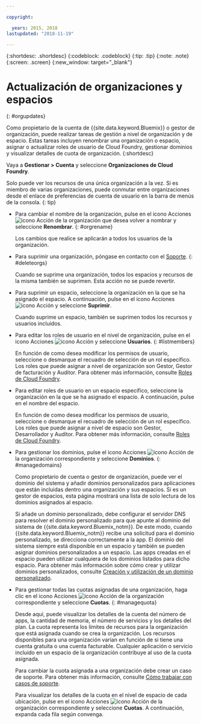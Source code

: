 ```yaml
---

copyright:

  years: 2015, 2018
lastupdated: "2018-11-19"

---
```


{:shortdesc: .shortdesc}
{:codeblock: .codeblock}
{:tip: .tip}
{:note: .note}
{:screen: .screen}
{:new_window: target="_blank"}


# Actualización de organizaciones y espacios
{: #orgupdates}

Como propietario de la cuenta de {{site.data.keyword.Bluemix}} o gestor de organización, puede realizar tareas de gestión a nivel de organización y de espacio. Estas tareas incluyen renombrar una organización o espacio, asignar o actualizar roles de usuario de Cloud Foundry, gestionar dominios y visualizar detalles de cuota de organización. 
{:shortdesc}

Vaya a **Gestionar > Cuenta** y seleccione **Organizaciones de Cloud Foundry**.

Solo puede ver los recursos de una única organización a la vez. Si es miembro de varias organizaciones, puede conmutar entre organizaciones desde el enlace de preferencias de cuenta de usuario en la barra de menús de la consola.
{: tip}

  * Para cambiar el nombre de la organización, pulse en el icono Acciones ![icono Acción](../icons/action-menu-icon.svg) de la organización que desea volver a nombrar y seleccione **Renombrar**.
    {: #orgrename}

    Los cambios que realice se aplicarán a todos los usuarios de la organización.
    
  * Para suprimir una organización, póngase en contacto con el [Soporte](/docs/get-support/howtogetsupport.html).
    {: #deleteorgs}
  
    Cuando se suprime una organización, todos los espacios y recursos de la misma también se suprimen. Esta acción no se puede revertir. 
    
  * Para suprimir un espacio, seleccione la organización en la que se ha asignado el espacio. A continuación, pulse en el icono Acciones ![icono Acción](../icons/action-menu-icon.svg) y seleccione **Suprimir**.

    Cuando suprime un espacio, también se suprimen todos los recursos y usuarios incluidos. 
    
  * Para editar los roles de usuario en el nivel de organización, pulse en el icono Acciones ![icono Acción](../icons/action-menu-icon.svg) y seleccione **Usuarios**.
    {: #listmembers}
  
    En función de como desea modificar los permisos de usuario, seleccione o desmarque el recuadro de selección de un rol específico. Los roles que puede asignar a nivel de organización son Gestor, Gestor de facturación y Auditor. Para obtener más información, consulte [Roles de Cloud Foundry](/docs/iam/cfaccess.html#cfroles).
    
  * Para editar roles de usuario en un espacio específico, seleccione la organización en la que se ha asignado el espacio. A continuación, pulse en el nombre del espacio. 

    En función de como desea modificar los permisos de usuario, seleccione o desmarque el recuadro de selección de un rol específico. Los roles que puede asignar a nivel de espacio son Gestor, Desarrollador y Auditor. Para obtener más información, consulte [Roles de Cloud Foundry](/docs/iam/cfaccess.html#cfroles).

  * Para gestionar los dominios, pulse el icono Acciones ![icono Acción](../icons/action-menu-icon.svg) de la organización correspondiente y seleccione **Dominios**. 
{: #managedomains}

    Como propietario de cuenta o gestor de organización, puede ver el dominio del sistema y añadir dominios personalizados para aplicaciones que están incluidas dentro una organización y sus espacios. Si es un gestor de espacios, esta página mostrará una lista de solo lectura de los dominios asignados al espacio.
    
    Si añade un dominio personalizado, debe configurar el servidor DNS para resolver el dominio personalizado para que apunte al dominio del sistema de {{site.data.keyword.Bluemix_notm}}. De este modo, cuando {{site.data.keyword.Bluemix_notm}} recibe una solicitud para el dominio personalizado, se direcciona correctamente a la app. El dominio del sistema siempre está disponible en un espacio y también se pueden asignar dominios personalizados a un espacio. Las apps creadas en el espacio pueden utilizar cualquiera de los dominios listados para dicho espacio. Para obtener más información sobre cómo crear y utilizar dominios personalizados, consulte [Creación y utilización de un dominio personalizado](/docs/apps/updapps.html#domain).

  * Para gestionar todas las cuotas asignadas de una organización, haga clic en el icono Acciones ![icono Acción](../icons/action-menu-icon.svg) de la organización correspondiente y seleccione **Cuotas**. 
    {: #managequota}
  
    Desde aquí, puede visualizar los detalles de la cuenta del número de apps, la cantidad de memoria, el número de servicios y los detalles del plan. La cuota representa los límites de recursos para la organización que está asignada cuando se crea la organización. Los recursos disponibles para una organización varían en función de si tiene una cuenta gratuita o una cuenta facturable. Cualquier aplicación o servicio incluido en un espacio de la organización contribuye al uso de la cuota asignada.
    
    Para cambiar la cuota asignada a una organización debe crear un caso de soporte. Para obtener más información, consulte [Cómo trabajar con casos de soporte](/docs/get-support/opencase.html#open-case).
    
    Para visualizar los detalles de la cuota en el nivel de espacio de cada ubicación, pulse en el icono Acciones ![icono Acción](../icons/action-menu-icon.svg) de la organización correspondiente y seleccione **Cuotas**. A continuación, expanda cada fila según convenga. 
